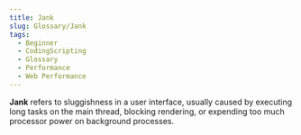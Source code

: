 ```yaml
---
title: Jank
slug: Glossary/Jank
tags:
  - Beginner
  - CodingScripting
  - Glossary
  - Performance
  - Web Performance
---
```

<p><strong>Jank</strong> refers to sluggishness in a user interface, usually caused by executing long tasks on the main thread, blocking rendering, or expending too much processor power on background processes.</p>

